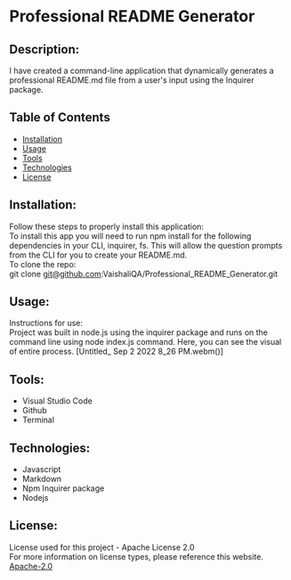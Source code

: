# Professional README Generator

  ## Description:
  I have created a command-line application that dynamically generates a professional README.md file from a user's input using the Inquirer package.

  ## Table of Contents 
  - [Installation](#installation)
  - [Usage](#usage)
  - [Tools](#tools)
  - [Technologies](#technologies)
  - [License](#license)
    
  ## Installation:
  Follow these steps to properly install this application:<br>
  To install this app you will need to run npm install for the following dependencies in your CLI, inquirer, fs. This will allow the question prompts from the CLI for you to create your README.md. <br>
  To clone the repo: <br>
       git clone git@github.com:VaishaliQA/Professional_README_Generator.git

  ## Usage:
  Instructions for use: <br>
  Project was built in node.js using the inquirer package and runs on the command line using node index.js command.
  Here, you can see the visual of entire process.
  [Untitled_ Sep 2 2022 8_26 PM.webm()]

 
  ## Tools:
  - Visual Studio Code
  - Github
  - Terminal
  
  ## Technologies:
  - Javascript
  - Markdown
  - Npm Inquirer package
  - Nodejs
 
  ## License:
  License used for this project - Apache License 2.0 <br>
  For more information on license types, please reference this website. <br>
  <a href="LICENSE.txt"> Apache-2.0 </a>
